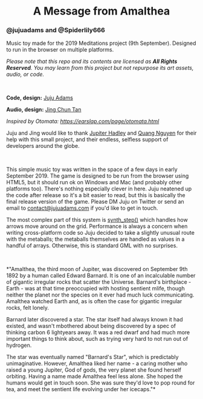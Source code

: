 <h1 align="center">A Message from Amalthea</h1>

### @jujuadams and @Spiderlily666

Music toy made for the 2019 Meditations project (9th September). Designed to run in the browser on multiple platforms.

*Please note that this repo and its contents are licensed as **All Rights Reserved**. You may learn from this project but not repurpose its art assets, audio, or code.*

&nbsp;

**Code, design:** [Juju Adams](https://twitter.com/jujuadams)

**Audio, design:** [Jing Chun Tan](https://twitter.com/Spiderlily666)

*Inspired by Otomata: https://earslap.com/page/otomata.html*

Juju and Jing would like to thank [Jupiter Hadley](https://twitter.com/jupiter_hadley) and [Quang Nguyen](https://twitter.com/asobitech/) for their help with this small project, and their endless, selfless support of developers around the globe.

&nbsp;

This simple music toy was written in the space of a few days in early September 2019. The game is designed to be run from the browser using HTML5, but it should run ok on Windows and Mac (and probably other platforms too). There's nothing especially clever in here. Juju neatened up the code after release so it's a bit easier to read, but this is basically the final release version of the game. Please DM Juju on Twitter or send an email to contact@jujuadams.com if you'd like to get in touch.

The most complex part of this system is [synth_step()](https://github.com/JujuAdams/meditations/blob/master/scripts/synth_step/synth_step.gml) which handles how arrows move around on the grid. Performance is always a concern when writing cross-platform code so Juju decided to take a slightly unusual route with the metaballs; the metaballs themselves are handled as values in a handful of arrays. Otherwise, this is standard GML with no surprises.

&nbsp;

*"Amalthea, the third moon of Jupiter, was discovered on September 9th 1892 by a human called Edward Barnard. It is one of an incalculable number of gigantic irregular rocks that scatter the Universe. Barnard's birthplace - Earth - was at that time preoccupied with hosting sentient mlife, though neither the planet nor the species on it ever had much luck communicating. Amalthea watched Earth and, as is often the case for gigantic irregular rocks, felt lonely.

Barnard later discovered a star. The star itself had always known it had existed, and wasn't mbothered about being discovered by a spec of thinking carbon 6 lightyears away. It was a red dwarf and had much more important things to think about, such as trying very hard to not run out of hydrogen.

The star was eventually named "Barnard's Star", which is predictably unimaginative. However, Amalthea liked her name - a caring mother who raised a young Jupiter, God of gods, the very planet she found herself orbiting. Having a name made Amalthea feel less alone. She hoped the humans would get in touch soon. She was sure they'd love to pop round for tea, and meet the sentient life evolving under her icecaps."*
